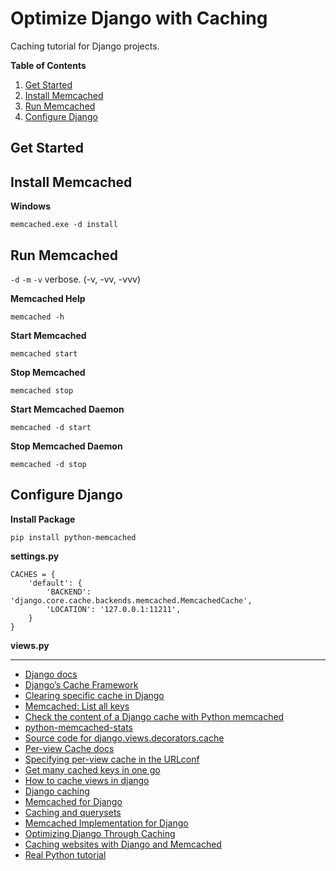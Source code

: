 # Optimize Django with Caching
Caching tutorial for Django projects.

**Table of Contents**
1. [Get Started](#get-started)
2. [Install Memcached](#install-memcached)
3. [Run Memcached](#run-memcached)
4. [Configure Django](#configure-django)

## Get Started

## Install Memcached

**Windows**
```
memcached.exe -d install
```

## Run Memcached

`-d`
`-m`
`-v` verbose. (-v, -vv, -vvv)

**Memcached Help**
```
memcached -h
````

**Start Memcached**
```
memcached start
```

**Stop Memcached**
```
memcached stop
```

**Start Memcached Daemon**
```
memcached -d start
```

**Stop Memcached Daemon**
```
memcached -d stop
```

## Configure Django

**Install Package**
```
pip install python-memcached
```

**settings.py**
```
CACHES = {
    'default': {
        'BACKEND': 'django.core.cache.backends.memcached.MemcachedCache',
        'LOCATION': '127.0.0.1:11211',
    }
}
```

**views.py**

---

* [Django docs](https://docs.djangoproject.com/en/2.0/topics/cache/)
* [Django’s Cache Framework](https://djangobook.com/djangos-cache-framework/)
* [Clearing specific cache in Django](https://stackoverflow.com/questions/8784400/clearing-specific-cache-in-django)
* [Memcached: List all keys](https://www.darkcoding.net/software/memcached-list-all-keys/)
* [Check the content of a Django cache with Python memcached](https://stackoverflow.com/questions/8512842/how-do-i-check-the-content-of-a-django-cache-with-python-memcached)
* [python-memcached-stats](https://github.com/dlrust/python-memcached-stats)
* [Source code for django.views.decorators.cache](https://docs.djangoproject.com/en/2.1/_modules/django/views/decorators/cache/)
* [Per-view Cache docs](https://docs.djangoproject.com/en/1.11/topics/cache/#the-per-view-cache)
* [Specifying per-view cache in the URLconf](https://docs.djangoproject.com/en/1.11/topics/cache/#specifying-per-view-cache-in-the-urlconf)
* [Get many cached keys in one go](https://stackoverflow.com/questions/46241407/how-use-django-cache-in-view-without-cache-all-page)
* [How to cache views in django](https://stackoverflow.com/questions/37691589/how-to-cache-views-in-django)
* [Django caching](https://www.tutorialspoint.com/django/django_caching.htm)
* [Memcached for Django](https://medium.com/@netfluff/memcached-for-django-ecedcb74a06d)
* [Caching and querysets](https://stackoverflow.com/questions/23976476/what-steps-are-needed-to-implement-memcached-in-a-django-application)
* [Memcached Implementation for Django](https://micropyramid.com/blog/python-memcached-implementation-for-django-project/)
* [Optimizing Django Through Caching](https://jeffknupp.com/blog/2012/02/24/django-memcached-optimizing-django-through-caching/)
* [Caching websites with Django and Memcached](http://www.ilian.io/caching-websites-with-django-and-memcached/)
* [Real Python tutorial](https://realpython.com/python-memcache-efficient-caching/)
